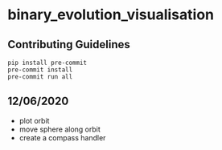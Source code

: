 # binary_evolution_visualisation

## Contributing Guidelines
```
pip install pre-commit
pre-commit install
pre-commit run all
```

## 12/06/2020

* plot orbit
* move sphere along orbit
* create a compass handler
